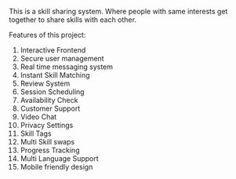 This is a skill sharing system. Where people with same interests get together to share skills with each other. 

Features of this project: 
1. Interactive Frontend
2. Secure user management
3. Real time messaging system
4. Instant Skill Matching
5. Review System
6. Session Scheduling
7. Availability Check
8. Customer Support
9. Video Chat
10. Privacy Settings
11. Skill Tags
12. Multi Skill swaps
13. Progress Tracking
14. Multi Language Support
15. Mobile friendly design
